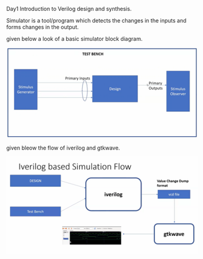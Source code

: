 Day1 Introduction to Verilog design and synthesis.

Simulator is a tool/program which detects the changes in the inputs and forms changes in the output.

given below a look of a basic simulator block diagram.



[![Day1_1](../week1_assets/Day1_1.png)](../week1_assets/Day1_1.png)

given bleow the flow of iverilog and gtkwave.


[![Day1_2](../week1_assets/Day1_2.png)](../week1_assets/Day1_2.png)


